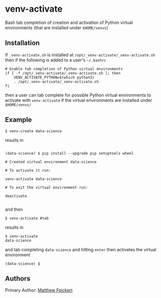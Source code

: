 # venv-activate

Bash tab completion of creation and activation of Python virtual environments (that are installed under `$HOME/venvs`)

## Installation

If `_venv-activate.sh` is installed at `/opt/_venv-activate/_venv-activate.sh` then if the following is added to a user's `~/.bashrc`

```
# Enable tab completion of Python virtual environments
if [ -f /opt/_venv-activate/_venv-activate.sh ]; then
    VENV_ACTIVATE_PYTHON=$(which python3)
    . /opt/_venv-activate/_venv-activate.sh
fi
```

then a user can tab complete for possible Python virtual environments to activate with `venv-activate` if the virtual environments are installed under `$HOME/venvs/`

## Example

```
$ venv-create data-science
```

results in

```

(data-science) $ pip install --upgrade pip setuptools wheel

# Created virtual environment data-science

# To activate it run:

venv-activate data-science

# To exit the virtual environment run:

deactivate


```

and then

```
$ venv-activate #tab
```

results in

```
$ venv-activate
data-science
```

and tab completing `data-science` and hitting `enter` then activates the virtual environment

```
(data-science) $
```

## Authors

Primary Author: [Matthew Feickert](http://www.matthewfeickert.com/)
